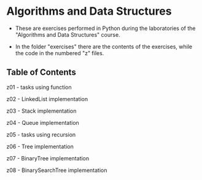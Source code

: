 # Algorithms and Data Structures

* These are exercises performed in Python during the laboratories of the "Algorithms and Data Structures" course.

* In the folder "exercises" there are the contents of the exercises, while the code in the numbered "z" files.

## Table of Contents
z01 - tasks using function

z02 - LinkedList implementation

z03 - Stack implementation

z04 - Queue implementation

z05 - tasks using recursion

z06 - Tree implementation

z07 - BinaryTree implementation

z08 - BinarySearchTree implementation
